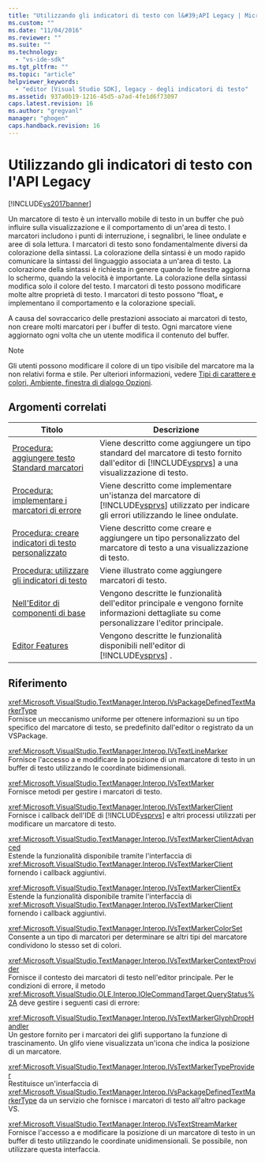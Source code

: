 ```yaml
---
title: "Utilizzando gli indicatori di testo con l&#39;API Legacy | Microsoft Docs"
ms.custom: ""
ms.date: "11/04/2016"
ms.reviewer: ""
ms.suite: ""
ms.technology: 
  - "vs-ide-sdk"
ms.tgt_pltfrm: ""
ms.topic: "article"
helpviewer_keywords: 
  - "editor [Visual Studio SDK], legacy - degli indicatori di testo"
ms.assetid: 937a0b19-1216-45d5-a7ad-4fe1d6f73097
caps.latest.revision: 16
ms.author: "gregvanl"
manager: "ghogen"
caps.handback.revision: 16
---
```

# Utilizzando gli indicatori di testo con l&#39;API Legacy
[!INCLUDE[vs2017banner](../code-quality/includes/vs2017banner.md)]

Un marcatore di testo è un intervallo mobile di testo in un buffer che può influire sulla visualizzazione e il comportamento di un'area di testo.  I marcatori includono i punti di interruzione, i segnalibri, le linee ondulate e aree di sola lettura.  I marcatori di testo sono fondamentalmente diversi da colorazione della sintassi.  La colorazione della sintassi è un modo rapido comunicare la sintassi del linguaggio associata a un'area di testo.  La colorazione della sintassi è richiesta in genere quando le finestre aggiorna lo schermo, quando la velocità è importante.  La colorazione della sintassi modifica solo il colore del testo.  I marcatori di testo possono modificare molte altre proprietà di testo.  I marcatori di testo possono “float„ e implementano il comportamento e la colorazione speciali.  
  
 A causa del sovraccarico delle prestazioni associato ai marcatori di testo, non creare molti marcatori per i buffer di testo.  Ogni marcatore viene aggiornato ogni volta che un utente modifica il contenuto del buffer.  
  
> [!NOTE]
>  Gli utenti possono modificare il colore di un tipo visibile del marcatore ma la non relativi forma e stile.  Per ulteriori informazioni, vedere [Tipi di carattere e colori, Ambiente, finestra di dialogo Opzioni](../ide/reference/fonts-and-colors-environment-options-dialog-box.md).  
  
## Argomenti correlati  
  
|Titolo|Descrizione|  
|------------|-----------------|  
|[Procedura: aggiungere testo Standard marcatori](../extensibility/how-to-add-standard-text-markers.md)|Viene descritto come aggiungere un tipo standard del marcatore di testo fornito dall'editor di [!INCLUDE[vsprvs](../code-quality/includes/vsprvs_md.md)] a una visualizzazione di testo.|  
|[Procedura: implementare i marcatori di errore](../extensibility/how-to-implement-error-markers.md)|Viene descritto come implementare un'istanza del marcatore di [!INCLUDE[vsprvs](../code-quality/includes/vsprvs_md.md)] utilizzato per indicare gli errori utilizzando le linee ondulate.|  
|[Procedura: creare indicatori di testo personalizzato](../extensibility/how-to-create-custom-text-markers.md)|Viene descritto come creare e aggiungere un tipo personalizzato del marcatore di testo a una visualizzazione di testo.|  
|[Procedura: utilizzare gli indicatori di testo](../extensibility/how-to-use-text-markers.md)|Viene illustrato come aggiungere marcatori di testo.|  
|[Nell'Editor di componenti di base](../extensibility/inside-the-core-editor.md)|Vengono descritte le funzionalità dell'editor principale e vengono fornite informazioni dettagliate su come personalizzare l'editor principale.|  
|[Editor Features](http://msdn.microsoft.com/it-it/bdac940d-1f14-4019-a01f-fd0bb3dc7198)|Vengono descritte le funzionalità disponibili nell'editor di [!INCLUDE[vsprvs](../code-quality/includes/vsprvs_md.md)] .|  
  
## Riferimento  
 <xref:Microsoft.VisualStudio.TextManager.Interop.IVsPackageDefinedTextMarkerType>  
 Fornisce un meccanismo uniforme per ottenere informazioni su un tipo specifico del marcatore di testo, se predefinito dall'editor o registrato da un VSPackage.  
  
 <xref:Microsoft.VisualStudio.TextManager.Interop.IVsTextLineMarker>  
 Fornisce l'accesso a e modificare la posizione di un marcatore di testo in un buffer di testo utilizzando le coordinate bidimensionali.  
  
 <xref:Microsoft.VisualStudio.TextManager.Interop.IVsTextMarker>  
 Fornisce metodi per gestire i marcatori di testo.  
  
 <xref:Microsoft.VisualStudio.TextManager.Interop.IVsTextMarkerClient>  
 Fornisce i callback dell'IDE di [!INCLUDE[vsprvs](../code-quality/includes/vsprvs_md.md)] e altri processi utilizzati per modificare un marcatore di testo.  
  
 <xref:Microsoft.VisualStudio.TextManager.Interop.IVsTextMarkerClientAdvanced>  
 Estende la funzionalità disponibile tramite l'interfaccia di <xref:Microsoft.VisualStudio.TextManager.Interop.IVsTextMarkerClient> fornendo i callback aggiuntivi.  
  
 <xref:Microsoft.VisualStudio.TextManager.Interop.IVsTextMarkerClientEx>  
 Estende la funzionalità disponibile tramite l'interfaccia di <xref:Microsoft.VisualStudio.TextManager.Interop.IVsTextMarkerClient> fornendo i callback aggiuntivi.  
  
 <xref:Microsoft.VisualStudio.TextManager.Interop.IVsTextMarkerColorSet>  
 Consente a un tipo di marcatori per determinare se altri tipi del marcatore condividono lo stesso set di colori.  
  
 <xref:Microsoft.VisualStudio.TextManager.Interop.IVsTextMarkerContextProvider>  
 Fornisce il contesto dei marcatori di testo nell'editor principale.  Per le condizioni di errore, il metodo <xref:Microsoft.VisualStudio.OLE.Interop.IOleCommandTarget.QueryStatus%2A> deve gestire i seguenti casi di errore:  
  
 <xref:Microsoft.VisualStudio.TextManager.Interop.IVsTextMarkerGlyphDropHandler>  
 Un gestore fornito per i marcatori dei glifi supportano la funzione di trascinamento.  Un glifo viene visualizzata un'icona che indica la posizione di un marcatore.  
  
 <xref:Microsoft.VisualStudio.TextManager.Interop.IVsTextMarkerTypeProvider>  
 Restituisce un'interfaccia di <xref:Microsoft.VisualStudio.TextManager.Interop.IVsPackageDefinedTextMarkerType> da un servizio che fornisce i marcatori di testo all'altro package VS.  
  
 <xref:Microsoft.VisualStudio.TextManager.Interop.IVsTextStreamMarker>  
 Fornisce l'accesso a e modificare la posizione di un marcatore di testo in un buffer di testo utilizzando le coordinate unidimensionali.  Se possibile, non utilizzare questa interfaccia.